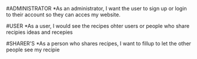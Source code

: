 #ADMINISTRATOR
*As an administrator, I want the user to sign up or login to their account so they can acces my website.

#USER
*As a user, I would see the recipes ohter users or people who share recipies ideas and recepies

#SHARER'S
*As a person who shares recipes, I want to fillup to let the other people see my recipie
